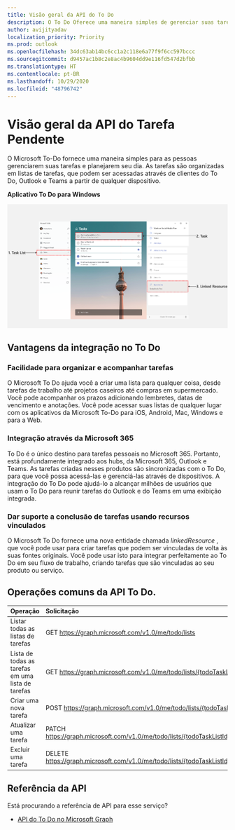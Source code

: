 ```yaml
---
title: Visão geral da API do To Do
description: O To Do Oferece uma maneira simples de gerenciar suas tarefas e planejar o seu dia
author: avijityadav
localization_priority: Priority
ms.prod: outlook
ms.openlocfilehash: 34dc63ab14bc6cc1a2c118e6a77f9f6cc597bccc
ms.sourcegitcommit: d9457ac1b8c2e8ac4b9604dd9e116fd547d2bfbb
ms.translationtype: HT
ms.contentlocale: pt-BR
ms.lasthandoff: 10/29/2020
ms.locfileid: "48796742"
---
```

# <a name="to-do-api-overview"></a>Visão geral da API do Tarefa Pendente
O Microsoft To-Do fornece uma maneira simples para as pessoas gerenciarem suas tarefas e planejarem seu dia. As tarefas são organizadas em listas de tarefas, que podem ser acessadas através de clientes do To Do, Outlook e Teams a partir de qualquer dispositivo.

**Aplicativo To Do para Windows**

![Captura de tela de um aplicativo Microsoft To Do para Windows](./images/todo-windows-app.png "Imagem de um aplicativo Microsoft To Do para Windows")

## <a name="why-integrate-with-to-do"></a>Vantagens da integração no To Do

### <a name="ease-of-organizing-and-tracking-tasks"></a>Facilidade para organizar e acompanhar tarefas
O Microsoft To Do ajuda você a criar uma lista para qualquer coisa, desde tarefas de trabalho até projetos caseiros até compras em supermercado. Você pode acompanhar os prazos adicionando lembretes, datas de vencimento e anotações. Você pode acessar suas listas de qualquer lugar com os aplicativos da Microsoft To-Do para iOS, Android, Mac, Windows e para a Web. 

### <a name="integrate-across-microsoft-365"></a>Integração através da Microsoft 365
To Do é o único destino para tarefas pessoais no Microsoft 365. Portanto, está profundamente integrado aos hubs, da Microsoft 365, Outlook e Teams. As tarefas criadas nesses produtos são sincronizadas com o To Do, para que você possa acessá-las e gerenciá-las através de dispositivos. A integração do To Do pode ajudá-lo a alcançar milhões de usuários que usam o To Do para reunir tarefas do Outlook e do Teams em uma exibição integrada.  

### <a name="support-task-completion-using-linked-resources"></a>Dar suporte a conclusão de tarefas usando recursos vinculados
O Microsoft To Do fornece uma nova entidade chamada _linkedResource_ , que você pode usar para criar tarefas que podem ser vinculadas de volta às suas fontes originais. Você pode usar isto para integrar perfeitamente ao To Do em seu fluxo de trabalho, criando tarefas que são vinculadas ao seu produto ou serviço. 

## <a name="common-to-do-api-operations"></a>Operações comuns da API To Do.

|Operação|Solicitação|
|:--------|:--|
| Listar todas as listas de tarefas | GET https://graph.microsoft.com/v1.0/me/todo/lists |
| Lista de todas as tarefas em uma lista de tarefas | GET https://graph.microsoft.com/v1.0/me/todo/lists/{todoTaskListId}/tasks |
| Criar uma nova tarefa | POST https://graph.microsoft.com/v1.0/me/todo/lists/{todoTaskListId}/tasks |
| Atualizar uma tarefa | PATCH https://graph.microsoft.com/v1.0/me/todo/lists/{todoTaskListId}/tasks/{todoTaskId} |
| Excluir uma tarefa | DELETE https://graph.microsoft.com/v1.0/me/todo/lists/{todoTaskListId}/tasks/{todoTaskId} |

## <a name="api-reference"></a>Referência da API
Está procurando a referência de API para esse serviço?

- [API do To Do no Microsoft Graph](/graph/api/resources/todo-overview)
